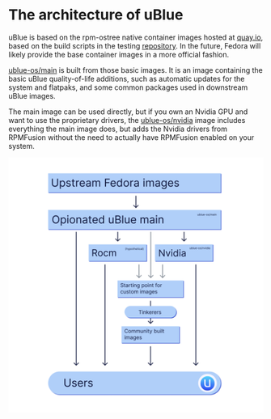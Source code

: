 # The architecture of uBlue

uBlue is based on the rpm-ostree native container images hosted at [quay.io](https://quay.io/organization/fedora-ostree-desktops), based on the build scripts in the testing [repository](https://gitlab.com/fedora/ostree/ci-test). In the future, Fedora will likely provide the base container images in a more official fashion.

[ublue-os/main](https://github.com/ublue-os/main) is built from those basic images. It is an image containing the basic uBlue quality-of-life additions, such as automatic updates for the system and flatpaks, and some common packages used in downstream uBlue images.

The main image can be used directly, but if you own an Nvidia GPU and want to use the proprietary drivers, the [ublue-os/nvidia](https://github.com/ublue-os/nvidia) image includes everything the main image does, but adds the Nvidia drivers from RPMFusion without the need to actually have RPMFusion enabled on your system.

![Graph of the Ublue structure. Upstream Fedora images on the top, and only the opinionated main inherits from it. Users are on the bottom, and users get the Ublue main image, a hypothetical image intended for Amd gpus and another existing one for Nvidia gpus. A starting point image inherits from the main, Amd and Nvidia images, and it is inteded for further customization by tinkerers into community-built images.](ublue-architecture-graph.png)
